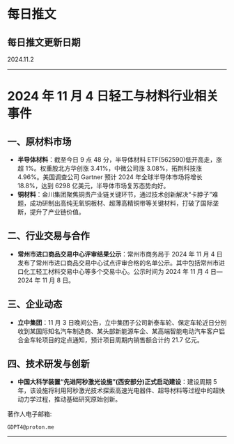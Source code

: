 # 每日推文

## 每日推文更新日期

2024.11.2

----------------------

# 2024 年 11 月 4 日轻工与材料行业相关事件

## 一、原材料市场
- **半导体材料**：截至今日 9 点 48 分，半导体材料 ETF(562590)低开高走，涨超 1%。权重股北方华创涨 3.41%，中微公司涨 3.08%，拓荆科技涨 4.96%。美国调查公司 Gartner 预计 2024 年全球半导体市场将增长 18.8%，达到 6298 亿美元，半导体市场复苏态势向好。
- **铜材料**：金川集团聚焦铜贵产业链关键环节，通过技术创新解决“卡脖子”难题，成功研制出高纯无氧铜板材、超薄高精铜带等关键材料，打破了国际垄断，提升了产业链价值。

## 二、行业交易与合作
- **常州市进口商品交易中心评审结果公示**：常州市商务局于 2024 年 11 月 4 日发布了常州市进口商品交易中心试点评审合格的名单公示。其中包括常州市进口化工轻工材料交易中心等多个交易中心。公示时间为 2024 年 11 月 4 日—2024 年 11 月 8 日。

## 三、企业动态
- **立中集团**：11 月 3 日晚间公告，立中集团子公司新泰车轮、保定车轮近日分别收到某国际知名汽车制造商、某头部新能源车企、某高端智能电动汽车客户铝合金车轮项目的定点通知，预计项目周期内销售额合计约 21.7 亿元。

## 四、技术研发与创新
- **中国大科学装置“先进阿秒激光设施”(西安部分)正式启动建设**：建设周期 5 年，该设施将利用阿秒激光技术探索高速光电器件、超导材料等过程中的超快动力学过程，推动基础研究原始创新。

著作人电子邮箱:

    GDPT4@proton.me

----------------------